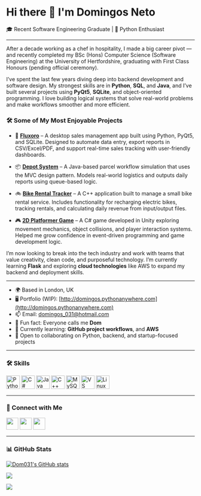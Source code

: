 Hi there 👋 I'm Domingos Neto
==============================

🎓 Recent Software Engineering Graduate | 🐍 Python Enthusiast

---

After a decade working as a chef in hospitality, I made a big career pivot — and recently completed my BSc (Hons) Computer Science (Software Engineering) at the University of Hertfordshire, graduating with First Class Honours (pending official ceremony).

I’ve spent the last few years diving deep into backend development and software design. My strongest skills are in **Python**, **SQL**, and **Java**, and I’ve built several projects using **PyQt5**, **SQLite**, and object-oriented programming. I love building logical systems that solve real-world problems and make workflows smoother and more efficient.

### 🛠️ Some of My Most Enjoyable Projects

- 🧾 **[Fluxoro](https://github.com/Dom031/fluxoro)** – A desktop sales management app built using Python, PyQt5, and SQLite. Designed to automate data entry, export reports in CSV/Excel/PDF, and support real-time sales tracking with user-friendly dashboards.

- 📦 **[Depot System](https://github.com/Dom031/DepotSystemPart2)** – A Java-based parcel workflow simulation that uses the MVC design pattern. Models real-world logistics and outputs daily reports using queue-based logic.

- 🚲 **[Bike Rental Tracker](https://github.com/Dom031/bike_rental)** – A C++ application built to manage a small bike rental service. Includes functionality for recharging electric bikes, tracking rentals, and calculating daily revenue from input/output files.

- 🎮 **[2D Platformer Game](https://github.com/Dom031/Pixel-Harvest)** – A C# game developed in Unity exploring movement mechanics, object collisions, and player interaction systems. Helped me grow confidence in event-driven programming and game development logic.

I’m now looking to break into the tech industry and work with teams that value creativity, clean code, and purposeful technology. I’m currently learning **Flask** and exploring **cloud technologies** like AWS to expand my backend and deployment skills.

---

- 🌍 Based in London, UK  
- 🖥️ Portfolio (WIP): [http://domingos.pythonanywhere.com](http://domingos.pythonanywhere.com)  
- 📫 Email: [domingos_031@hotmail.com](mailto:domingos_031@hotmail.com)  
- 💬 Fun fact: Everyone calls me **Dom**  
- 🔭 Currently learning: **GitHub project workflows**, and **AWS**  
- 🤝 Open to collaborating on Python, backend, and startup-focused projects

---

### 🛠️ Skills

<p align="left">
  <a href="https://www.python.org/" target="_blank"><img src="https://raw.githubusercontent.com/danielcranney/readme-generator/main/public/icons/skills/python-colored.svg" width="36" height="36" alt="Python" /></a>
  <a href="https://docs.microsoft.com/en-us/dotnet/csharp/" target="_blank"><img src="https://raw.githubusercontent.com/danielcranney/readme-generator/main/public/icons/skills/csharp-colored.svg" width="36" height="36" alt="C#" /></a>
  <a href="https://www.oracle.com/java/" target="_blank"><img src="https://raw.githubusercontent.com/danielcranney/readme-generator/main/public/icons/skills/java-colored.svg" width="36" height="36" alt="Java" /></a>
  <a href="https://docs.microsoft.com/en-us/cpp/?view=msvc-170" target="_blank"><img src="https://raw.githubusercontent.com/danielcranney/readme-generator/main/public/icons/skills/cplusplus-colored.svg" width="36" height="36" alt="C++" /></a>
  <a href="https://www.mysql.com/" target="_blank"><img src="https://cdn-icons-png.flaticon.com/512/919/919836.png" width="36" height="36" alt="MySQL" /></a>
  <a href="https://code.visualstudio.com/" target="_blank"><img src="https://raw.githubusercontent.com/danielcranney/readme-generator/main/public/icons/skills/visualstudiocode.svg" width="36" height="36" alt="VS Code" /></a>
  <a href="https://www.linux.org" target="_blank"><img src="https://raw.githubusercontent.com/danielcranney/readme-generator/main/public/icons/skills/linux-colored.svg" width="36" height="36" alt="Linux" /></a>
</p>

---

### 🔗 Connect with Me

<p align="left">
  <a href="https://www.linkedin.com/in/domingos-neto-645972151/" target="_blank"><img src="https://raw.githubusercontent.com/danielcranney/readme-generator/main/public/icons/socials/linkedin.svg" width="32" height="32" /></a>
  <a href="https://discord.com/users/domnef" target="_blank"><img src="https://raw.githubusercontent.com/danielcranney/readme-generator/main/public/icons/socials/discord.svg" width="32" height="32" /></a>
  <a href="https://github.com/Dom031" target="_blank"><img src="https://raw.githubusercontent.com/danielcranney/readme-generator/main/public/icons/socials/github.svg" width="32" height="32" /></a>
</p>

---

### 📊 GitHub Stats

<a href="https://github.com/Dom031"><img src="https://github-readme-stats.vercel.app/api?username=Dom031&show_icons=true&theme=github_dark&hide_border=true" alt="Dom031's GitHub stats" /></a>

<a href="https://github.com/Dom031"><img src="https://github-readme-streak-stats.herokuapp.com?user=Dom031&theme=github-dark-blue&hide_border=true" /></a>

<a href="https://github.com/Dom031"><img src="https://github-readme-stats.vercel.app/api/top-langs/?username=Dom031&layout=compact&theme=github_dark&hide_border=true" /></a>

